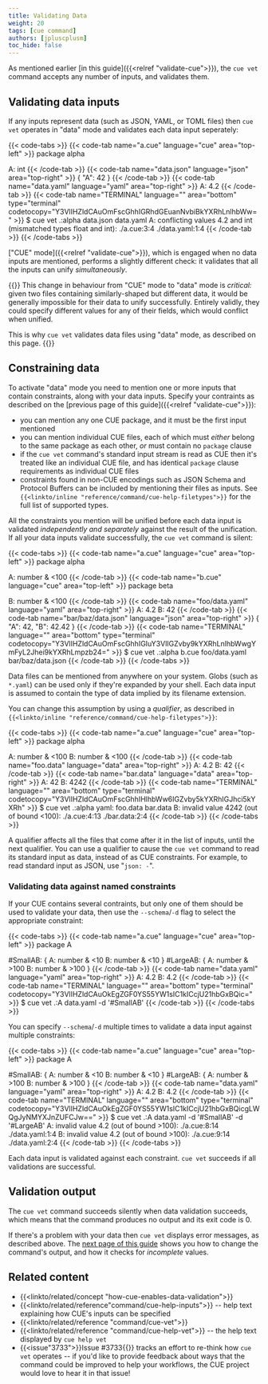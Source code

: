 ```yaml
---
title: Validating Data
weight: 20
tags: [cue command]
authors: [jpluscplusm]
toc_hide: false
---
```


As mentioned earlier [in this guide]({{<relref "validate-cue">}}), the `cue vet`
command accepts any number of inputs, and validates them.

## Validating data inputs

If any inputs represent data (such as JSON, YAML, or TOML files) then `cue
vet` operates in "data" mode and validates each data input seperately:

{{< code-tabs >}}
{{< code-tab name="a.cue" language="cue" area="top-left" >}}
package alpha

A: int
{{< /code-tab >}}
{{< code-tab name="data.json" language="json" area="top-right" >}}
{
    "A": 42
}
{{< /code-tab >}}
{{< code-tab name="data.yaml" language="yaml" area="top-right" >}}
A: 4.2
{{< /code-tab >}}
{{< code-tab name="TERMINAL" language="" area="bottom" type="terminal" codetocopy="Y3VlIHZldCAuOmFscGhhIGRhdGEuanNvbiBkYXRhLnlhbWw=" >}}
$ cue vet .:alpha data.json data.yaml
A: conflicting values 4.2 and int (mismatched types float and int):
    ./a.cue:3:4
    ./data.yaml:1:4
{{< /code-tab >}}
{{< /code-tabs >}}

["CUE" mode]({{<relref "validate-cue">}}), which is engaged when no data
inputs are mentioned, performs a slightly different check: it validates that
all the inputs can unify *simultaneously*.

{{<info>}}
This change in behaviour from "CUE" mode to "data" mode is *critical:*
given two files containing similarly-shaped but different data, it would be
generally impossible for their data to unify successfully.
Entirely validly, they could specify different values for any of their fields,
which would conflict when unified.

This is why `cue vet` validates data files using "data" mode, as described on
this page.
{{</info>}}

## Constraining data

To activate "data" mode you need to mention one or more inputs that contain
constraints, along with your data inputs.
Specify your contraints as described on the
[previous page of this guide]({{<relref "validate-cue">}}):

- you can mention any one CUE package, and it must be the first input mentioned
- you can mention individual CUE files, each of which must *either* belong to
  the same package as each other, *or* must contain no `package` clause
- if the `cue vet` command's standard input stream is read as CUE then it's
  treated like an individual CUE file, and has identical `package` clause
  requirements as individual CUE files
- constraints found in non-CUE encodings such as JSON Schema and Protocol
  Buffers can be included by mentioning their files as inputs.
  See `{{<linkto/inline "reference/command/cue-help-filetypes">}}` for the full
  list of supported types.

All the constraints you mention will be unified before each data input is
validated *independently and separately* against the result of the unification.
If all your data inputs validate successfully, the `cue vet` command is silent:

{{< code-tabs >}}
{{< code-tab name="a.cue" language="cue" area="top-left" >}}
package alpha

A: number & <100
{{< /code-tab >}}
{{< code-tab name="b.cue" language="cue" area="top-left" >}}
package beta

B: number & <100
{{< /code-tab >}}
{{< code-tab name="foo/data.yaml" language="yaml" area="top-right" >}}
A: 4.2
B: 42
{{< /code-tab >}}
{{< code-tab name="bar/baz/data.json" language="json" area="top-right" >}}
{
    "A": 42,
    "B": 42.42
}
{{< /code-tab >}}
{{< code-tab name="TERMINAL" language="" area="bottom" type="terminal" codetocopy="Y3VlIHZldCAuOmFscGhhIGIuY3VlIGZvby9kYXRhLnlhbWwgYmFyL2Jhei9kYXRhLmpzb24=" >}}
$ cue vet .:alpha b.cue foo/data.yaml bar/baz/data.json
{{< /code-tab >}}
{{< /code-tabs >}}

Data files can be mentioned from anywhere on your system. Globs (such as
`*.yaml`) can be used only if they're expanded by your shell.
Each data input is assumed to contain the type of data implied by its filename
extension.

You can change this assumption by using a *qualifier*, as described in
`{{<linkto/inline "reference/command/cue-help-filetypes">}}`:

{{< code-tabs >}}
{{< code-tab name="a.cue" language="cue" area="top-left" >}}
package alpha

A: number & <100
B: number & <100
{{< /code-tab >}}
{{< code-tab name="foo.data" language="data" area="top-right" >}}
A: 4.2
B: 42
{{< /code-tab >}}
{{< code-tab name="bar.data" language="data" area="top-right" >}}
A: 42
B: 4242
{{< /code-tab >}}
{{< code-tab name="TERMINAL" language="" area="bottom" type="terminal" codetocopy="Y3VlIHZldCAuOmFscGhhIHlhbWw6IGZvby5kYXRhIGJhci5kYXRh" >}}
$ cue vet .:alpha yaml: foo.data bar.data
B: invalid value 4242 (out of bound <100):
    ./a.cue:4:13
    ./bar.data:2:4
{{< /code-tab >}}
{{< /code-tabs >}}

A qualifier affects all the files that come after it in the list of inputs,
until the next qualifier. You can use a qualifier to cause the `cue vet`
command to read its standard input as data, instead of as CUE constraints.
For example, to read standard input as JSON, use "`json: -`".

### Validating data against named constraints

If your CUE contains several contraints, but only one of them should be used to
validate your data, then use the `--schema`/`-d` flag to select the appropriate
constraint:

{{< code-tabs >}}
{{< code-tab name="a.cue" language="cue" area="top-left" >}}
package A

#SmallAB: {
	A: number & <10
	B: number & <10
}
#LargeAB: {
	A: number & >100
	B: number & >100
}
{{< /code-tab >}}
{{< code-tab name="data.yaml" language="yaml" area="top-right" >}}
A: 4.2
B: 4.2
{{< /code-tab >}}
{{< code-tab name="TERMINAL" language="" area="bottom" type="terminal" codetocopy="Y3VlIHZldCAuOkEgZGF0YS55YW1sIC1kICcjU21hbGxBQic=" >}}
$ cue vet .:A data.yaml -d '#SmallAB'
{{< /code-tab >}}
{{< /code-tabs >}}

You can specify `--schema`/`-d` multiple times to validate a data input against
multiple constraints:

{{< code-tabs >}}
{{< code-tab name="a.cue" language="cue" area="top-left" >}}
package A

#SmallAB: {
	A: number & <10
	B: number & <10
}
#LargeAB: {
	A: number & >100
	B: number & >100
}
{{< /code-tab >}}
{{< code-tab name="data.yaml" language="yaml" area="top-right" >}}
A: 4.2
B: 4.2
{{< /code-tab >}}
{{< code-tab name="TERMINAL" language="" area="bottom" type="terminal" codetocopy="Y3VlIHZldCAuOkEgZGF0YS55YW1sIC1kICcjU21hbGxBQicgLWQgJyNMYXJnZUFCJw==" >}}
$ cue vet .:A data.yaml -d '#SmallAB' -d '#LargeAB'
A: invalid value 4.2 (out of bound >100):
    ./a.cue:8:14
    ./data.yaml:1:4
B: invalid value 4.2 (out of bound >100):
    ./a.cue:9:14
    ./data.yaml:2:4
{{< /code-tab >}}
{{< /code-tabs >}}

Each data input is validated against each constraint.
`cue vet` succeeds if all validations are successful.

## Validation output

The `cue vet` command succeeds silently when data validation succeeds, which
means that the command produces no output and its exit code is 0.

If there's a problem with your data then `cue vet` displays error messages, as
described above. The
[next page of this guide]({{<relref"output">}}) shows you how to change the
command's output, and how it checks for *incomplete* values.

## Related content

- {{<linkto/related/concept "how-cue-enables-data-validation">}}
- {{<linkto/related/reference"command/cue-help-inputs">}} -- help text explaining how CUE's inputs can be specified
- {{<linkto/related/reference "command/cue-vet">}}
- {{<linkto/related/reference "command/cue-help-vet">}} -- the help text displayed by `cue help vet`
- {{<issue"3733">}}Issue #3733{{</issue>}} tracks an effort to re-think how
  `cue vet` operates -- if you'd like to provide feedback about ways that the
  command could be improved to help your workflows, the CUE project would love
  to hear it in that issue!
